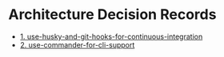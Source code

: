 # Architecture Decision Records

- [1. use-husky-and-git-hooks-for-continuous-integration](0001-use-husky-and-git-hooks-for-continuous-integration.md)
- [2. use-commander-for-cli-support](0002-use-commander-for-cli-support.md)
